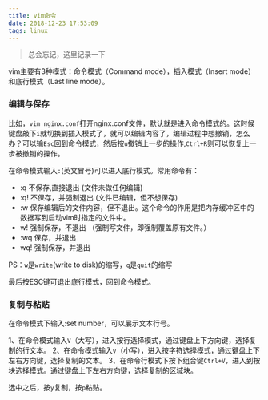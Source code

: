 ```yaml
---
title: vim命令
date: 2018-12-23 17:53:09
tags: linux
---
```


> 总会忘记，这里记录一下

vim主要有3种模式：命令模式（Command mode），插入模式（Insert mode）和底行模式（Last line mode）。


### 编辑与保存

比如，`vim nginx.conf`打开nginx.conf文件，默认就是进入命令模式的。这时候键盘敲下`i`就切换到插入模式了，就可以编辑内容了，编辑过程中想撤销，怎么办？可以输`Esc`回到命令模式，然后按`u`撤销上一步的操作,`Ctrl+R`则可以恢复上一步被撤销的操作。


在命令模式输入`:`(英文冒号)可以进入底行模式。常用命令有：

+ :q  不保存,直接退出 (文件未做任何编辑)
+ :q! 不保存，并强制退出 (文件已编辑，但不想保存)
+ :w  保存编辑后的文件内容，但不退出。这个命令的作用是把内存缓冲区中的数据写到启动vim时指定的文件中。
+ w! 强制保存，不退出 （强制写文件，即强制覆盖原有文件。）
+ :wq 保存，并退出
+ wq! 强制保存，并退出

PS：`w`是`write`(write to disk)的缩写，`q`是`quit`的缩写

最后按ESC键可退出底行模式，回到命令模式。


### 复制与粘贴

在命令模式下输入:set number，可以展示文本行号。

1、在命令模式输入`V`（大写），进入按行选择模式，通过键盘上下方向键，选择复制的行文本。
2、在命令模式输入`v`（小写），进入按字符选择模式，通过键盘上下左右方向键，选择复制的文本。
3、在命令行模式下按下组合键`Ctrl+V`，进入到按块选择模式。通过键盘上下左右方向键，选择复制的区域块。

选中之后，按`y`复制，按`p`粘贴。